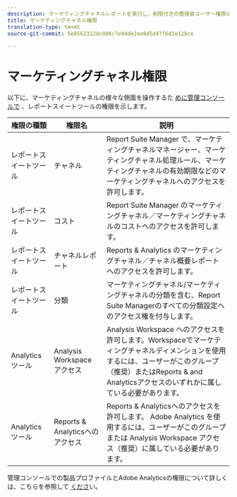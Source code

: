 ```yaml
---
description: マーケティングチャネルレポートを実行し、制限付きの管理者ユーザー権限とユーザーグループ権限をレポートに許可する方法について説明します。
title: マーケティングチャネル権限
translation-type: tm+mt
source-git-commit: 5e0562312dc086c7e84de2ee8d5d47f6d1e12bce

---
```



# マーケティングチャネル権限

以下に、マーケティングチャネルの様々な側面を操作するた [めに管理コンソールで](https://adminconsole.adobe.com/) 、レポートスイートツールの権限を示します。

| 権限の種類 | 権限名 | 説明 |
|---|---|---|
| レポートスイートツール | チャネル | Report Suite Manager で、マーケティングチャネルマネージャー、マーケティングチャネル処理ルール、マーケティングチャネルの有効期限などのマーケティングチャネルへのアクセスを許可します。 |
| レポートスイートツール | コスト | Report Suite Manager のマーケティングチャネル／マーケティングチャネルのコストへのアクセスを許可します。 |
| レポートスイートツール | チャネルレポート | Reports &amp; Analytics のマーケティングチャネル／チャネル概要レポートへのアクセスを許可します。 |
| レポートスイートツール | 分類 | マーケティングチャネル/マーケティングチャネルの分類を含む、Report Suite Managerのすべての分類設定へのアクセス権を付与します。 |
| Analytics ツール | Analysis Workspace アクセス | Analysis Workspace へのアクセスを許可します。Workspaceでマーケティングチャネルディメンションを使用するには、ユーザーがこのグループ（推奨）またはReports &amp; and Analyticsアクセスのいずれかに属している必要があります。 |
| Analytics ツール | Reports &amp; Analyticsへのアクセス | Reports &amp; Analyticsへのアクセスを許可します。 Adobe Analytics を使用するには、ユーザーがこのグループまたは Analysis Workspace アクセス（推奨）に属している必要があります。 |

管理コンソールでの製品プロファイルとAdobe Analyticsの権限について詳しくは、こちらを参照して [くださ](https://docs.adobe.com/content/help/en/analytics/admin/admin-console/permissions/product-profile.html)い。